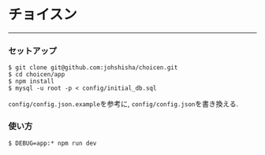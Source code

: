 # チョイスン

---

### セットアップ
```
$ git clone git@github.com:johshisha/choicen.git
$ cd choicen/app
$ npm install
$ mysql -u root -p < config/initial_db.sql
```
`config/config.json.example`を参考に, `config/config.json`を書き換える.

### 使い方
```
$ DEBUG=app:* npm run dev
```
